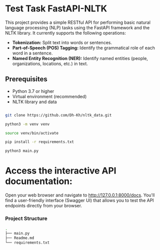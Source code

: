 # Test Task FastAPI-NLTK

This project provides a simple RESTful API for performing basic natural language processing (NLP) tasks using the FastAPI framework and the NLTK library. It currently supports the following operations:

- **Tokenization:**  Split text into words or sentences.
- **Part-of-Speech (POS) Tagging:**  Identify the grammatical role of each word in a sentence.
- **Named Entity Recognition (NER):**  Identify named entities (people, organizations, locations, etc.) in text.

## Prerequisites

- Python 3.7 or higher
- Virtual environment (recommended)
- NLTK library and data

```bash

git clone https://github.com/Dh-Kh/nltk_data.git

python3 -m venv venv

source venv/bin/activate

pip install -r requirements.txt

python3 main.py

```

# Access the interactive API documentation:

Open your web browser and navigate to http://127.0.0.1:8000/docs.
You'll find a user-friendly interface (Swagger UI) that allows you to test the API endpoints directly from your browser.

### Project Structure
```bash
.
├── main.py
├── Readme.md
└── requirements.txt
```